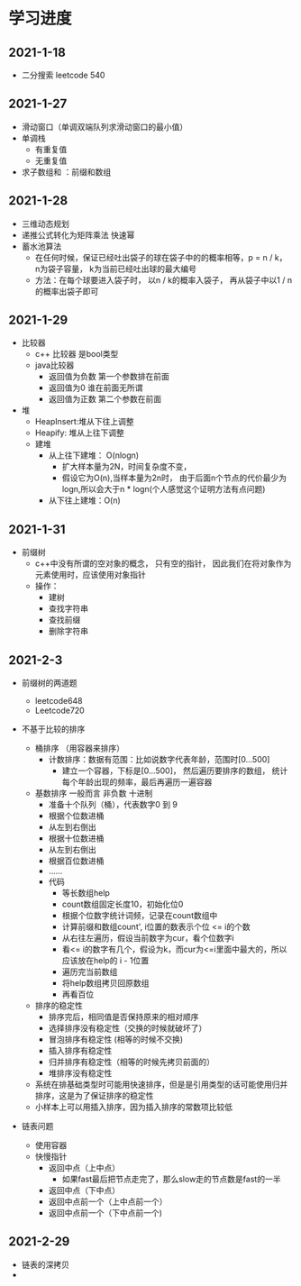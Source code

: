 

# 学习进度



## 2021-1-18

- 二分搜索 leetcode 540

## 2021-1-27

- 滑动窗口（单调双端队列求滑动窗口的最小值）
- 单调栈
  - 有重复值
  - 无重复值
- 求子数组和 ：前缀和数组



## 2021-1-28

- 三维动态规划 
- 递推公式转化为矩阵乘法 快速幂
- 蓄水池算法
  - 在任何时候，保证已经吐出袋子的球在袋子中的的概率相等，p =  n / k， n为袋子容量， k为当前已经吐出球的最大编号
  - 方法：在每个球要进入袋子时， 以n / k的概率入袋子， 再从袋子中以1 / n的概率出袋子即可

## 2021-1-29

- 比较器
  - c++ 比较器 是bool类型
  - java比较器 
    - 返回值为负数 第一个参数排在前面
    - 返回值为0 谁在前面无所谓
    - 返回值为正数 第二个参数在前面
- 堆
  - HeapInsert:堆从下往上调整
  - Heapify: 堆从上往下调整
  - 建堆
    - 从上往下建堆： O(nlogn)
      - 扩大样本量为2N，时间复杂度不变，
      - 假设它为O(n),当样本量为2n时， 由于后面n个节点的代价最少为logn,所以会大于n * logn(个人感觉这个证明方法有点问题)
    - 从下往上建堆：O(n)

## 2021-1-31

- 前缀树
  - c++中没有所谓的空对象的概念， 只有空的指针， 因此我们在将对象作为元素使用时，应该使用对象指针
  - 操作：
    - 建树
    - 查找字符串
    - 查找前缀
    - 删除字符串



## 2021-2-3

- 前缀树的两道题
  - leetcode648
  - Leetcode720
- 不基于比较的排序
  - 桶排序 （用容器来排序）
    - 计数排序：数据有范围：比如说数字代表年龄，范围时[0...500]
      - 建立一个容器，下标是[0...500]， 然后遍历要排序的数组， 统计每个年龄出现的频率，最后再遍历一遍容器
  - 基数排序 一般而言 非负数 十进制
    - 准备十个队列（桶），代表数字0 到 9
    - 根据个位数进桶
    - 从左到右倒出
    - 根据十位数进桶
    - 从左到右倒出
    - 根据百位数进桶
    - ......
    - 代码
      - 等长数组help
      - count数组固定长度10，初始化位0
      - 根据个位数字统计词频，记录在count数组中
      - 计算前缀和数组count', i位置的数表示个位 <= i的个数
      - 从右往左遍历，假设当前数字为cur，看个位数字i
      - 看<= i的数字有几个，假设为k，而cur为<=i里面中最大的，所以应该放在help的 i - 1位置
      - 遍历完当前数组
      - 将help数组拷贝回原数组
      - 再看百位
  - 排序的稳定性
    - 排序完后，相同值是否保持原来的相对顺序
    - 选择排序没有稳定性（交换的时候就破坏了）
    - 冒泡排序有稳定性 (相等的时候不交换)
    - 插入排序有稳定性
    - 归并排序有稳定性（相等的时候先拷贝前面的）
    - 堆排序没有稳定性
  - 系统在排基础类型时可能用快速排序，但是是引用类型的话可能使用归并排序，这是为了保证排序的稳定性
  - 小样本上可以用插入排序，因为插入排序的常数项比较低



- 链表问题
  - 使用容器
  - 快慢指针
    - 返回中点（上中点）
      - 如果fast最后把节点走完了，那么slow走的节点数是fast的一半
    - 返回中点（下中点）
    - 返回中点前一个（上中点前一个）
    - 返回中点前一个（下中点前一个)

## 2021-2-29

- 链表的深拷贝
- 